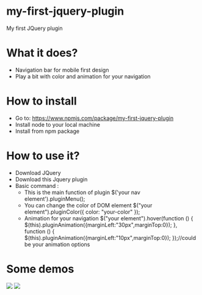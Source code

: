 # my-first-jquery-plugin
My first JQuery plugin

# What it does?
+ Navigation bar for mobile first design
+ Play a bit with color and animation for your navigation

# How to install

+ Go to: https://www.npmjs.com/package/my-first-jquery-plugin
+ Install node to your local machine
+ Install from npm package

# How to use it?
+ Download JQuery
+ Download this Jquery plugin
+ Basic command :
    + This is the main function of plugin
    $('your nav element').pluginMenu();
    + You can change the color of DOM element
    $("your element").pluginColor({
     color: "your-color"
    });
    + Animation for your navigation
    $("your element").hover(function () {
    $(this).pluginAnimation({marginLeft:"30px",marginTop:0});
     }, function () {
    $(this).pluginAnimation({marginLeft:"10px",marginTop:0});
     });//could be your animation options

# Some demos
<img src="https://s27.postimg.org/qqgujt8wj/image.png" />
<img src="https://s16.postimg.org/4780b2apx/image.png" />


